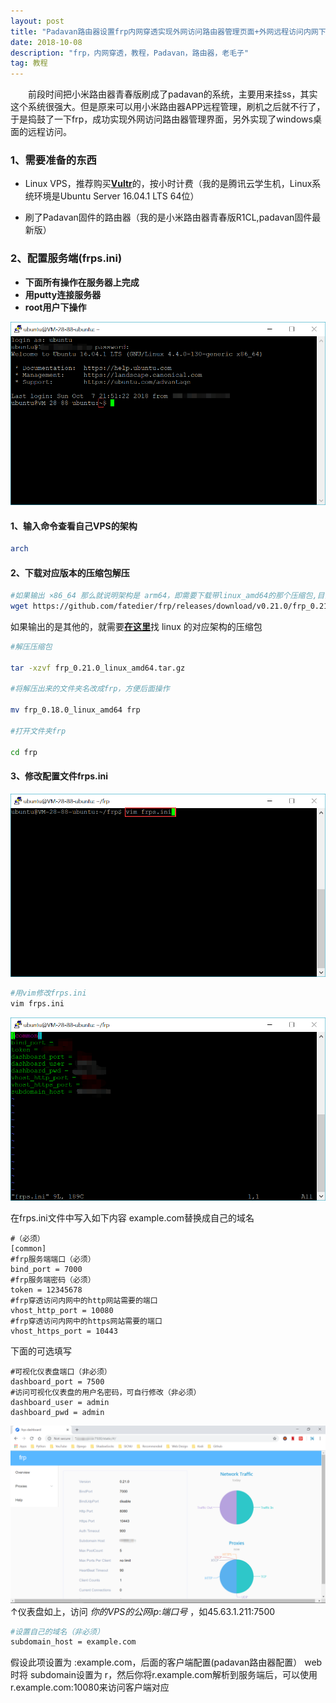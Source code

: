 ```yaml
---
layout: post
title: "Padavan路由器设置frp内网穿透实现外网访问路由器管理页面+外网远程访问内网下的Windows桌面"
date: 2018-10-08 
description: "frp，内网穿透，教程，Padavan，路由器，老毛子"
tag: 教程
---
```


　　前段时间把小米路由器青春版刷成了padavan的系统，主要用来挂ss，其实这个系统很强大。但是原来可以用小米路由器APP远程管理，刷机之后就不行了，于是捣鼓了一下frp，成功实现外网访问路由器管理界面，另外实现了windows桌面的远程访问。

### 1、需要准备的东西

- Linux VPS，推荐购买[**Vultr**](https://www.vultr.com/?ref=7435080)的，按小时计费（我的是腾讯云学生机，Linux系统环境是Ubuntu Server 16.04.1 LTS 64位）

- 刷了Padavan固件的路由器（我的是小米路由器青春版R1CL,padavan固件最新版）

### 2、配置服务端(frps.ini)

- **下面所有操作在服务器上完成**
- **用putty连接服务器**
- **root用户下操作**

![](/images/posts/2018-10-08-frp&padavan_tutorial/1.png)

#### **1、输入命令查看自己VPS的架构**

```sh
arch
```

#### **2、下载对应版本的压缩包解压**

```sh
#如果输出 ×86_64 那么就说明架构是 arm64，即需要下载带linux_amd64的那个压缩包,目前最新的版本是v0.21.0
wget https://github.com/fatedier/frp/releases/download/v0.21.0/frp_0.21.0_linux_amd64.tar.gz
```

如果输出的是其他的，就需要[**在这里**](https://github.com/fatedier/frp/releases)找 linux 的对应架构的压缩包

```sh
#解压压缩包

tar -xzvf frp_0.21.0_linux_amd64.tar.gz

#将解压出来的文件夹名改成frp，方便后面操作

mv frp_0.18.0_linux_amd64 frp

#打开文件夹frp

cd frp
```

#### **3、修改配置文件frps.ini**

![](/images/posts/2018-10-08-frp&padavan_tutorial/2.png)

```sh
#用vim修改frps.ini
vim frps.ini
```

![](/images/posts/2018-10-08-frp&padavan_tutorial/3.png)

在frps.ini文件中写入如下内容
example.com替换成自己的域名
```vim
#（必须）
[common]
#frp服务端端口（必须）
bind_port = 7000
#frp服务端密码（必须）
token = 12345678
#frp穿透访问内网中的http网站需要的端口
vhost_http_port = 10080
#frp穿透访问内网中的https网站需要的端口
vhost_https_port = 10443
```

下面的可选填写

```vim
#可视化仪表盘端口（非必须）
dashboard_port = 7500
#访问可视化仪表盘的用户名密码，可自行修改（非必须）
dashboard_user = admin
dashboard_pwd = admin
```

![](/images/posts/2018-10-08-frp&padavan_tutorial/4.png)
↑仪表盘如上，访问 *你的VPS的公网ip*:*端口号* ，如45.63.1.211:7500

```sh
#设置自己的域名（非必须）
subdomain_host = example.com
```

假设此项设置为 :example.com，后面的客户端配置(padavan路由器配置） web时将 subdomain设置为 r，然后你将r.example.com解析到服务端后，可以使用r.example.com:10080来访问客户端对应



